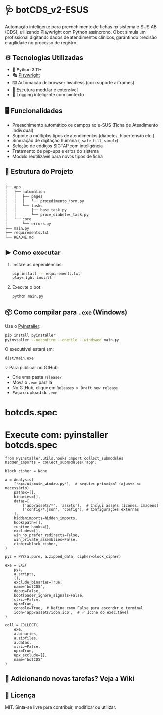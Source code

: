 # 🩺 botCDS_v2-ESUS

Automação inteligente para preenchimento de fichas no sistema e-SUS AB (CDS), utilizando Playwright com Python assíncrono. O bot simula um profissional digitando dados de atendimentos clínicos, garantindo precisão e agilidade no processo de registro.

## ⚙️ Tecnologias Utilizadas

- 🐍 Python 3.11+
- 🎭 [Playwright](https://playwright.dev/python/)
- ⌨️ Automação de browser headless (com suporte a iframes)
- 🧩 Estrutura modular e extensível
- 🧠 Logging inteligente com contexto

## 🖥️ Funcionalidades

- Preenchimento automático de campos no e-SUS (Ficha de Atendimento Individual)
- Suporte a múltiplos tipos de atendimentos (diabetes, hipertensão etc.)
- Simulação de digitação humana (`_safe_fill_simule`)
- Seleção de códigos SIGTAP com inteligência
- Tratamento de pop-ups e erros do sistema
- Módulo reutilizável para novos tipos de ficha

## 📁 Estrutura do Projeto

```bash
.
├── app
│   ├── automation
│   │   ├── pages
│   │   │   └── procedimento_form.py
│   │   └── tasks
│   │       ├── base_task.py
│   │       └── proce_diabetes_task.py
│   └── core
│       └── errors.py
├── main.py
├── requirements.txt
└── README.md
```

## ▶️ Como executar

1. Instale as dependências:
   ```bash
   pip install -r requirements.txt
   playwright install
   ```

2. Execute o bot:
   ```bash
   python main.py
   ```

## 📦 Como compilar para `.exe` (Windows)

Use o [PyInstaller](https://pyinstaller.org/):

```bash
pip install pyinstaller
pyinstaller --noconfirm --onefile --windowed main.py
```

O executável estará em:
```
dist/main.exe
```

💡 Para publicar no GitHub:
- Crie uma pasta `release/`
- Mova o `.exe` para lá
- No GitHub, clique em `Releases > Draft new release`
- Faça o upload do `.exe`

# botcds.spec
# Execute com: pyinstaller botcds.spec
```
from PyInstaller.utils.hooks import collect_submodules
hidden_imports = collect_submodules('app')

block_cipher = None

a = Analysis(
    ['app/ui/main_window.py'],  # arquivo principal (ajuste se necessário)
    pathex=[],
    binaries=[],
    datas=[
        ('app/assets/*', 'assets'),  # Inclui assets (ícones, imagens)
        ('config/*.json', 'config'), # Configurações externas
    ],
    hiddenimports=hidden_imports,
    hookspath=[],
    runtime_hooks=[],
    excludes=[],
    win_no_prefer_redirects=False,
    win_private_assemblies=False,
    cipher=block_cipher,
)

pyz = PYZ(a.pure, a.zipped_data, cipher=block_cipher)

exe = EXE(
    pyz,
    a.scripts,
    [],
    exclude_binaries=True,
    name='botCDS',
    debug=False,
    bootloader_ignore_signals=False,
    strip=False,
    upx=True,
    console=True,  # Defina como False para esconder o terminal
    icon='app/assets/icon.ico',  # ✅ Ícone do executável
)

coll = COLLECT(
    exe,
    a.binaries,
    a.zipfiles,
    a.datas,
    strip=False,
    upx=True,
    upx_exclude=[],
    name='botCDS'
)
```

## 🧩 Adicionando novas tarefas? Veja a Wiki

## 📄 Licença

MIT. Sinta-se livre para contribuir, modificar ou utilizar.